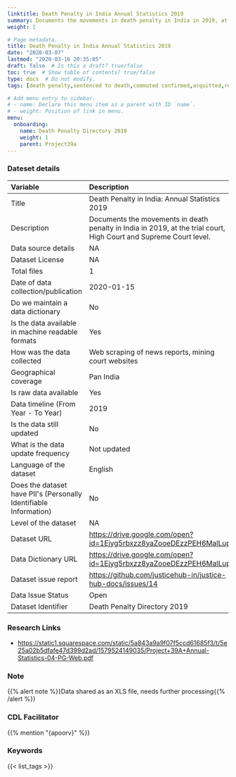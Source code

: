 ```yaml
---
linktitle: Death Penalty in India Annual Statistics 2019
summary: Documents the movements in death penalty in India in 2019, at the trial court, High Court and Supreme Court level.
weight: 1

# Page metadata.
title: Death Penalty in India Annual Statistics 2019
date: "2020-03-07"
lastmod: "2020-03-16 20:35:05"
draft: false  # Is this a draft? true/false
toc: true  # Show table of contents? true/false
type: docs  # Do not modify.
tags: [death penalty,sentenced to death,commuted confirmed,acquitted,remitted]

# Add menu entry to sidebar.
# - name: Declare this menu item as a parent with ID `name`.
# - weight: Position of link in menu.
menu:
  onboarding:
    name: Death Penalty Directory 2019
    weight: 1
    parent: Project39a
---
```

### Dateset details
|Variable                                                          |Description                                                                                                        |
|:-----------------------------------------------------------------|:------------------------------------------------------------------------------------------------------------------|
|Title                                                             |Death Penalty in India: Annual Statistics 2019                                                                     |
|Description                                                       |Documents the movements in death penalty in India in 2019, at the trial court, High Court and Supreme Court level. |
|Data source details                                               |NA                                                                                                                 |
|Dataset License                                                   |NA                                                                                                                 |
|Total files                                                       |1                                                                                                                  |
|Date of data collection/publication                               |2020-01-15                                                                                                         |
|Do we maintain a data dictionary                                  |No                                                                                                                 |
|Is the data available in machine readable formats                 |Yes                                                                                                                |
|How was the data collected                                        |Web scraping of news reports, mining court websites                                                                |
|Geographical coverage                                             |Pan India                                                                                                          |
|Is raw data available                                             |Yes                                                                                                                |
|Data timeline (From Year - To Year)                               |2019                                                                                                               |
|Is the data still updated                                         |No                                                                                                                 |
|What is the data update frequency                                 |Not updated                                                                                                        |
|Language of the dataset                                           |English                                                                                                            |
|Does the dataset have PII's (Personally Identifiable Information) |No                                                                                                                 |
|Level of the dataset                                              |NA                                                                                                                 |
|Dataset URL                                                       |https://drive.google.com/open?id=1Ejyg5rbxzz8yaZooeDEzzPEH6MalLup_                                                 |
|Data Dictionary URL                                               |https://drive.google.com/open?id=1Ejyg5rbxzz8yaZooeDEzzPEH6MalLup_                                                 |
|Dataset issue report                                              |https://github.com/justicehub-in/justice-hub-docs/issues/14                                                        |
|Data Issue Status                                                 |Open                                                                                                               |
|Dataset Identifier                                                |Death Penalty Directory 2019                                                                                       |
### Research Links
* https://static1.squarespace.com/static/5a843a9a9f07f5ccd61685f3/t/5e25a02b5dfafe47d399d2ad/1579524149035/Project+39A+Annual-Statistics-04-PG-Web.pdf
### Note
{{% alert note %}}Data shared as an XLS file, needs further processing{{% /alert %}}
### CDL Facilitator
{{% mention "{apoorv}" %}}
### Keywords
{{< list_tags >}}
